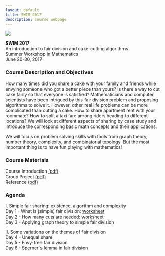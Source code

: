 ```yaml
---
layout: default
title: SWIM 2017
description: course webpage
--- 
```

[<img src="../images/SWIM.png" >](http://www.smithsonianmag.com/arts-culture/wayne-thiebaud-is-not-a-pop-artist-57060/) 

**SWIM 2017** <br />
An introduction to fair division and cake-cutting algorithms <br />
Summer Workshop in Mathematics <br />
June 20-30, 2017 <br />

### Course Description and Objectives
How many times did you share a cake with your family and friends while envying someone who got a better piece than yours? Is there a way to cut cake fairly so that everyone is satisfied? Mathematicians and computer scientists have been intrigued by this fair division problem and proposing algorithms to solve it. However, other real life problems can be more complicated than cutting a cake. How to share apartment rent with your roommate? How to split a taxi fare among riders heading to different locations? We will look at different aspects of sharing by case study and introduce the corresponding basic math concepts and their applications.

We will focus on problem solving skills with tools from graph theory, number theory, complexity, and combinatorial topology. But the most important thing is to have fun playing with mathematics!

### Course Materials
Course Introduction [(pdf)](../swim2017/notes.pdf) <br/>
Group Project [(pdf)](../swim2017/project.pdf) <br/>
Reference [(pdf)](../swim2017/reference.pdf) <br/>

### Agenda
I.  Simple fair sharing: existence, algorithm and complexity <br/>
Day 1 - What is (simple) fair division: [worksheet](/swim2017/set.pdf) <br/>
Day 2 - How many cuts are needed: [worksheet](/swim2017/induction.pdf) <br/>
Day 3 - Applying graph theory to simple fair division  <br/>

II. Some variations on the themes of fair division  <br/>
Day 4 - Unequal share  <br/>
Day 5 - Envy-free fair division  <br/>
Day 6 - Sperner's lemma in fair division <br/>


<br/>
<br/>
<br/>